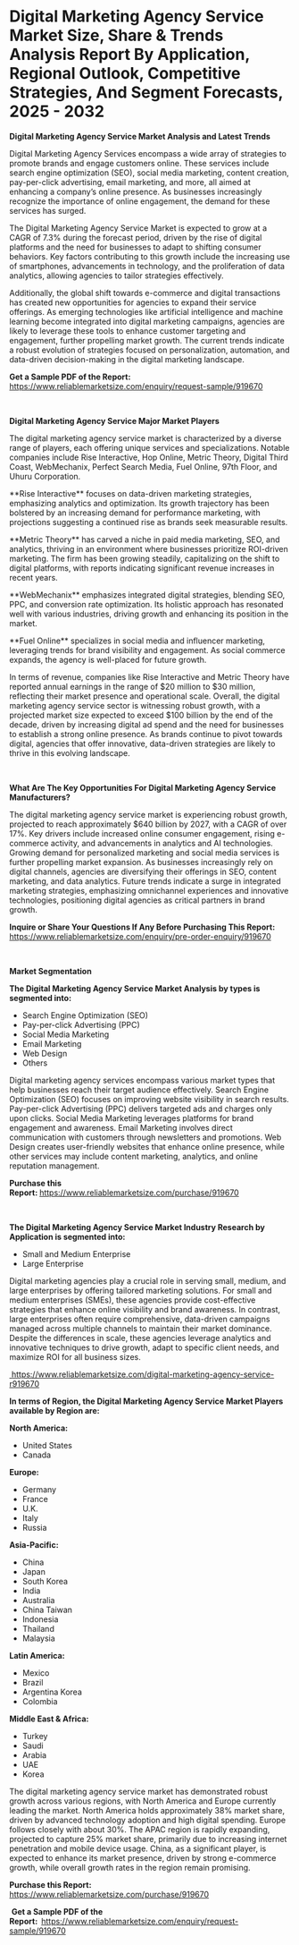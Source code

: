 <p><h1>Digital Marketing Agency Service Market Size, Share & Trends Analysis Report By Application, Regional Outlook, Competitive Strategies, And Segment Forecasts, 2025 - 2032</h1></p><p><strong>Digital Marketing Agency Service Market Analysis and Latest Trends</strong></p>
<p><p>Digital Marketing Agency Services encompass a wide array of strategies to promote brands and engage customers online. These services include search engine optimization (SEO), social media marketing, content creation, pay-per-click advertising, email marketing, and more, all aimed at enhancing a company’s online presence. As businesses increasingly recognize the importance of online engagement, the demand for these services has surged.</p><p>The Digital Marketing Agency Service Market is expected to grow at a CAGR of 7.3% during the forecast period, driven by the rise of digital platforms and the need for businesses to adapt to shifting consumer behaviors. Key factors contributing to this growth include the increasing use of smartphones, advancements in technology, and the proliferation of data analytics, allowing agencies to tailor strategies effectively. </p><p>Additionally, the global shift towards e-commerce and digital transactions has created new opportunities for agencies to expand their service offerings. As emerging technologies like artificial intelligence and machine learning become integrated into digital marketing campaigns, agencies are likely to leverage these tools to enhance customer targeting and engagement, further propelling market growth. The current trends indicate a robust evolution of strategies focused on personalization, automation, and data-driven decision-making in the digital marketing landscape.</p></p>
<p><strong>Get a Sample PDF of the Report:&nbsp;</strong> <a href="https://www.reliablemarketsize.com/enquiry/request-sample/919670?utm_campaign=2461&utm_medium=2&utm_source=Github&utm_content=ia&utm_term=17042025&utm_id=digital-marketing-agency-service">https://www.reliablemarketsize.com/enquiry/request-sample/919670</a></p>
<p>&nbsp;</p>
<p><strong>Digital Marketing Agency Service Major Market Players</strong></p>
<p><p>The digital marketing agency service market is characterized by a diverse range of players, each offering unique services and specializations. Notable companies include Rise Interactive, Hop Online, Metric Theory, Digital Third Coast, WebMechanix, Perfect Search Media, Fuel Online, 97th Floor, and Uhuru Corporation.</p><p>**Rise Interactive** focuses on data-driven marketing strategies, emphasizing analytics and optimization. Its growth trajectory has been bolstered by an increasing demand for performance marketing, with projections suggesting a continued rise as brands seek measurable results.</p><p>**Metric Theory** has carved a niche in paid media marketing, SEO, and analytics, thriving in an environment where businesses prioritize ROI-driven marketing. The firm has been growing steadily, capitalizing on the shift to digital platforms, with reports indicating significant revenue increases in recent years.</p><p>**WebMechanix** emphasizes integrated digital strategies, blending SEO, PPC, and conversion rate optimization. Its holistic approach has resonated well with various industries, driving growth and enhancing its position in the market.</p><p>**Fuel Online** specializes in social media and influencer marketing, leveraging trends for brand visibility and engagement. As social commerce expands, the agency is well-placed for future growth.</p><p>In terms of revenue, companies like Rise Interactive and Metric Theory have reported annual earnings in the range of $20 million to $30 million, reflecting their market presence and operational scale. Overall, the digital marketing agency service sector is witnessing robust growth, with a projected market size expected to exceed $100 billion by the end of the decade, driven by increasing digital ad spend and the need for businesses to establish a strong online presence. As brands continue to pivot towards digital, agencies that offer innovative, data-driven strategies are likely to thrive in this evolving landscape.</p></p>
<p>&nbsp;</p>
<p><strong>What Are The Key Opportunities For Digital Marketing Agency Service Manufacturers?</strong></p>
<p><p>The digital marketing agency service market is experiencing robust growth, projected to reach approximately $640 billion by 2027, with a CAGR of over 17%. Key drivers include increased online consumer engagement, rising e-commerce activity, and advancements in analytics and AI technologies. Growing demand for personalized marketing and social media services is further propelling market expansion. As businesses increasingly rely on digital channels, agencies are diversifying their offerings in SEO, content marketing, and data analytics. Future trends indicate a surge in integrated marketing strategies, emphasizing omnichannel experiences and innovative technologies, positioning digital agencies as critical partners in brand growth.</p></p>
<p><strong>Inquire or Share Your Questions If Any Before Purchasing This Report:</strong> <a href="https://www.reliablemarketsize.com/enquiry/pre-order-enquiry/919670?utm_campaign=2461&utm_medium=2&utm_source=Github&utm_content=ia&utm_term=17042025&utm_id=digital-marketing-agency-service">https://www.reliablemarketsize.com/enquiry/pre-order-enquiry/919670</a></p>
<p>&nbsp;</p>
<p><strong>Market Segmentation</strong></p>
<p><strong>The Digital Marketing Agency Service Market Analysis by types is segmented into:</strong></p>
<p><ul><li>Search Engine Optimization (SEO)</li><li>Pay-per-click Advertising (PPC)</li><li>Social Media Marketing</li><li>Email Marketing</li><li>Web Design</li><li>Others</li></ul></p>
<p><p>Digital marketing agency services encompass various market types that help businesses reach their target audience effectively. Search Engine Optimization (SEO) focuses on improving website visibility in search results. Pay-per-click Advertising (PPC) delivers targeted ads and charges only upon clicks. Social Media Marketing leverages platforms for brand engagement and awareness. Email Marketing involves direct communication with customers through newsletters and promotions. Web Design creates user-friendly websites that enhance online presence, while other services may include content marketing, analytics, and online reputation management.</p></p>
<p><strong>Purchase this Report:&nbsp;</strong><a href="https://www.reliablemarketsize.com/purchase/919670?utm_campaign=2461&utm_medium=2&utm_source=Github&utm_content=ia&utm_term=17042025&utm_id=digital-marketing-agency-service">https://www.reliablemarketsize.com/purchase/919670</a></p>
<p>&nbsp;</p>
<p><strong>The Digital Marketing Agency Service Market Industry Research by Application is segmented into:</strong></p>
<p><ul><li>Small and Medium Enterprise</li><li>Large Enterprise</li></ul></p>
<p><p>Digital marketing agencies play a crucial role in serving small, medium, and large enterprises by offering tailored marketing solutions. For small and medium enterprises (SMEs), these agencies provide cost-effective strategies that enhance online visibility and brand awareness. In contrast, large enterprises often require comprehensive, data-driven campaigns managed across multiple channels to maintain their market dominance. Despite the differences in scale, these agencies leverage analytics and innovative techniques to drive growth, adapt to specific client needs, and maximize ROI for all business sizes.</p></p>
<p><a href="https://www.reliablemarketsize.com/digital-marketing-agency-service-r919670?utm_campaign=2461&utm_medium=2&utm_source=Github&utm_content=ia&utm_term=17042025&utm_id=digital-marketing-agency-service">&nbsp;https://www.reliablemarketsize.com/digital-marketing-agency-service-r919670</a></p>
<p><strong>In terms of Region, the Digital Marketing Agency Service Market Players available by Region are:</strong></p>
<p>
    <p> <strong> North America: </strong>
        <ul>
            <li>United States</li>
            <li>Canada</li>
        </ul>
        </p> 
    <p> <strong> Europe: </strong>
        <ul>
            <li>Germany</li>
            <li>France</li>
            <li>U.K.</li>
            <li>Italy</li>
            <li>Russia</li>
        </ul>
        </p> 
    <p> <strong> Asia-Pacific: </strong>
        <ul>
            <li>China</li>
            <li>Japan</li>
            <li>South Korea</li>
            <li>India</li>
            <li>Australia</li>
            <li>China Taiwan</li>
            <li>Indonesia</li>
            <li>Thailand</li>
            <li>Malaysia</li>
        </ul>
        </p> 
    <p> <strong> Latin America: </strong>
        <ul>
            <li>Mexico</li>
            <li>Brazil</li>
            <li>Argentina Korea</li>
            <li>Colombia</li>
        </ul>
        </p> 
    <p> <strong> Middle East & Africa: </strong>
        <ul>
            <li>Turkey</li>
            <li>Saudi</li>
            <li>Arabia</li>
            <li>UAE</li>
            <li>Korea</li>
        </ul>
    </p>
    </p>
<p><p>The digital marketing agency service market has demonstrated robust growth across various regions, with North America and Europe currently leading the market. North America holds approximately 38% market share, driven by advanced technology adoption and high digital spending. Europe follows closely with about 30%. The APAC region is rapidly expanding, projected to capture 25% market share, primarily due to increasing internet penetration and mobile device usage. China, as a significant player, is expected to enhance its market presence, driven by strong e-commerce growth, while overall growth rates in the region remain promising.</p></p>
<p><strong>Purchase this Report: </strong><a href="https://www.reliablemarketsize.com/purchase/919670?utm_campaign=2461&utm_medium=2&utm_source=Github&utm_content=ia&utm_term=17042025&utm_id=digital-marketing-agency-service">https://www.reliablemarketsize.com/purchase/919670</a></p>
<p>&nbsp;<strong>Get a Sample PDF of the Report:&nbsp;&nbsp;</strong><a href="https://www.reliablemarketsize.com/enquiry/request-sample/919670?utm_campaign=2461&utm_medium=2&utm_source=Github&utm_content=ia&utm_term=17042025&utm_id=digital-marketing-agency-service">https://www.reliablemarketsize.com/enquiry/request-sample/919670</a></p>
<p><strong></strong></p>
<p><p></p><p></p><p></p></p>